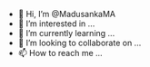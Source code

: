 - 👋 Hi, I’m @MadusankaMA
- 👀 I’m interested in ...
- 🌱 I’m currently learning ...
- 💞️ I’m looking to collaborate on ...
- 📫 How to reach me ...

<!---
MadusankaMA/MadusankaMA is a ✨ special ✨ repository because its `README.md` (this file) appears on your GitHub profile.
You can click the Preview link to take a look at your changes.
--->
